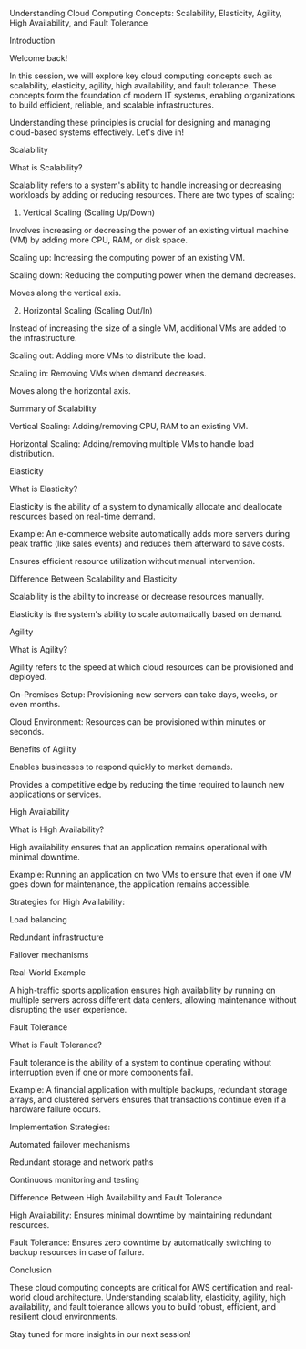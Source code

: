 Understanding Cloud Computing Concepts: Scalability, Elasticity, Agility, High Availability, and Fault Tolerance

Introduction

Welcome back!

In this session, we will explore key cloud computing concepts such as scalability, elasticity, agility, high availability, and fault tolerance. These concepts form the foundation of modern IT systems, enabling organizations to build efficient, reliable, and scalable infrastructures.

Understanding these principles is crucial for designing and managing cloud-based systems effectively. Let's dive in!

Scalability

What is Scalability?

Scalability refers to a system's ability to handle increasing or decreasing workloads by adding or reducing resources. There are two types of scaling:

1. Vertical Scaling (Scaling Up/Down)

Involves increasing or decreasing the power of an existing virtual machine (VM) by adding more CPU, RAM, or disk space.

Scaling up: Increasing the computing power of an existing VM.

Scaling down: Reducing the computing power when the demand decreases.

Moves along the vertical axis.

2. Horizontal Scaling (Scaling Out/In)

Instead of increasing the size of a single VM, additional VMs are added to the infrastructure.

Scaling out: Adding more VMs to distribute the load.

Scaling in: Removing VMs when demand decreases.

Moves along the horizontal axis.

Summary of Scalability

Vertical Scaling: Adding/removing CPU, RAM to an existing VM.

Horizontal Scaling: Adding/removing multiple VMs to handle load distribution.

Elasticity

What is Elasticity?

Elasticity is the ability of a system to dynamically allocate and deallocate resources based on real-time demand.

Example: An e-commerce website automatically adds more servers during peak traffic (like sales events) and reduces them afterward to save costs.

Ensures efficient resource utilization without manual intervention.

Difference Between Scalability and Elasticity

Scalability is the ability to increase or decrease resources manually.

Elasticity is the system's ability to scale automatically based on demand.

Agility

What is Agility?

Agility refers to the speed at which cloud resources can be provisioned and deployed.

On-Premises Setup: Provisioning new servers can take days, weeks, or even months.

Cloud Environment: Resources can be provisioned within minutes or seconds.

Benefits of Agility

Enables businesses to respond quickly to market demands.

Provides a competitive edge by reducing the time required to launch new applications or services.

High Availability

What is High Availability?

High availability ensures that an application remains operational with minimal downtime.

Example: Running an application on two VMs to ensure that even if one VM goes down for maintenance, the application remains accessible.

Strategies for High Availability:

Load balancing

Redundant infrastructure

Failover mechanisms

Real-World Example

A high-traffic sports application ensures high availability by running on multiple servers across different data centers, allowing maintenance without disrupting the user experience.

Fault Tolerance

What is Fault Tolerance?

Fault tolerance is the ability of a system to continue operating without interruption even if one or more components fail.

Example: A financial application with multiple backups, redundant storage arrays, and clustered servers ensures that transactions continue even if a hardware failure occurs.

Implementation Strategies:

Automated failover mechanisms

Redundant storage and network paths

Continuous monitoring and testing

Difference Between High Availability and Fault Tolerance

High Availability: Ensures minimal downtime by maintaining redundant resources.

Fault Tolerance: Ensures zero downtime by automatically switching to backup resources in case of failure.

Conclusion

These cloud computing concepts are critical for AWS certification and real-world cloud architecture. Understanding scalability, elasticity, agility, high availability, and fault tolerance allows you to build robust, efficient, and resilient cloud environments.

Stay tuned for more insights in our next session!

